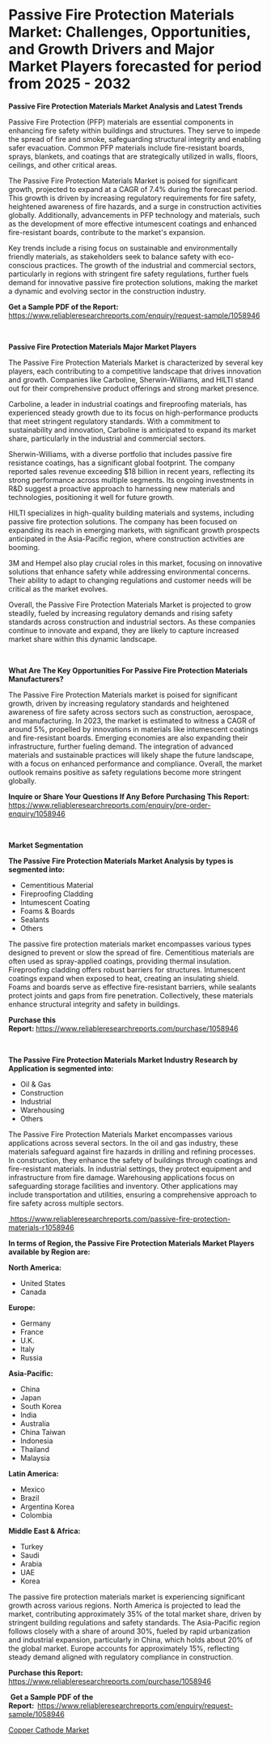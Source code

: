 <p><h1>Passive Fire Protection Materials Market: Challenges, Opportunities, and Growth Drivers and Major Market Players forecasted for period from 2025 - 2032</h1></p><p><strong>Passive Fire Protection Materials Market Analysis and Latest Trends</strong></p>
<p><p>Passive Fire Protection (PFP) materials are essential components in enhancing fire safety within buildings and structures. They serve to impede the spread of fire and smoke, safeguarding structural integrity and enabling safer evacuation. Common PFP materials include fire-resistant boards, sprays, blankets, and coatings that are strategically utilized in walls, floors, ceilings, and other critical areas.</p><p>The Passive Fire Protection Materials Market is poised for significant growth, projected to expand at a CAGR of 7.4% during the forecast period. This growth is driven by increasing regulatory requirements for fire safety, heightened awareness of fire hazards, and a surge in construction activities globally. Additionally, advancements in PFP technology and materials, such as the development of more effective intumescent coatings and enhanced fire-resistant boards, contribute to the market's expansion.</p><p>Key trends include a rising focus on sustainable and environmentally friendly materials, as stakeholders seek to balance safety with eco-conscious practices. The growth of the industrial and commercial sectors, particularly in regions with stringent fire safety regulations, further fuels demand for innovative passive fire protection solutions, making the market a dynamic and evolving sector in the construction industry.</p></p>
<p><strong>Get a Sample PDF of the Report:&nbsp;</strong> <a href="https://www.reliableresearchreports.com/enquiry/request-sample/1058946?utm_campaign=3027&utm_medium=2&utm_source=Github&utm_content=ia&utm_term=01042025&utm_id=passive-fire-protection-materials">https://www.reliableresearchreports.com/enquiry/request-sample/1058946</a></p>
<p>&nbsp;</p>
<p><strong>Passive Fire Protection Materials Major Market Players</strong></p>
<p><p>The Passive Fire Protection Materials Market is characterized by several key players, each contributing to a competitive landscape that drives innovation and growth. Companies like Carboline, Sherwin-Williams, and HILTI stand out for their comprehensive product offerings and strong market presence.</p><p>Carboline, a leader in industrial coatings and fireproofing materials, has experienced steady growth due to its focus on high-performance products that meet stringent regulatory standards. With a commitment to sustainability and innovation, Carboline is anticipated to expand its market share, particularly in the industrial and commercial sectors.</p><p>Sherwin-Williams, with a diverse portfolio that includes passive fire resistance coatings, has a significant global footprint. The company reported sales revenue exceeding $18 billion in recent years, reflecting its strong performance across multiple segments. Its ongoing investments in R&D suggest a proactive approach to harnessing new materials and technologies, positioning it well for future growth.</p><p>HILTI specializes in high-quality building materials and systems, including passive fire protection solutions. The company has been focused on expanding its reach in emerging markets, with significant growth prospects anticipated in the Asia-Pacific region, where construction activities are booming.</p><p>3M and Hempel also play crucial roles in this market, focusing on innovative solutions that enhance safety while addressing environmental concerns. Their ability to adapt to changing regulations and customer needs will be critical as the market evolves.</p><p>Overall, the Passive Fire Protection Materials Market is projected to grow steadily, fueled by increasing regulatory demands and rising safety standards across construction and industrial sectors. As these companies continue to innovate and expand, they are likely to capture increased market share within this dynamic landscape.</p></p>
<p>&nbsp;</p>
<p><strong>What Are The Key Opportunities For Passive Fire Protection Materials Manufacturers?</strong></p>
<p><p>The Passive Fire Protection Materials market is poised for significant growth, driven by increasing regulatory standards and heightened awareness of fire safety across sectors such as construction, aerospace, and manufacturing. In 2023, the market is estimated to witness a CAGR of around 5%, propelled by innovations in materials like intumescent coatings and fire-resistant boards. Emerging economies are also expanding their infrastructure, further fueling demand. The integration of advanced materials and sustainable practices will likely shape the future landscape, with a focus on enhanced performance and compliance. Overall, the market outlook remains positive as safety regulations become more stringent globally.</p></p>
<p><strong>Inquire or Share Your Questions If Any Before Purchasing This Report:</strong> <a href="https://www.reliableresearchreports.com/enquiry/pre-order-enquiry/1058946?utm_campaign=3027&utm_medium=2&utm_source=Github&utm_content=ia&utm_term=01042025&utm_id=passive-fire-protection-materials">https://www.reliableresearchreports.com/enquiry/pre-order-enquiry/1058946</a></p>
<p>&nbsp;</p>
<p><strong>Market Segmentation</strong></p>
<p><strong>The Passive Fire Protection Materials Market Analysis by types is segmented into:</strong></p>
<p><ul><li>Cementitious Material</li><li>Fireproofing Cladding</li><li>Intumescent Coating</li><li>Foams & Boards</li><li>Sealants</li><li>Others</li></ul></p>
<p><p>The passive fire protection materials market encompasses various types designed to prevent or slow the spread of fire. Cementitious materials are often used as spray-applied coatings, providing thermal insulation. Fireproofing cladding offers robust barriers for structures. Intumescent coatings expand when exposed to heat, creating an insulating shield. Foams and boards serve as effective fire-resistant barriers, while sealants protect joints and gaps from fire penetration. Collectively, these materials enhance structural integrity and safety in buildings.</p></p>
<p><strong>Purchase this Report:&nbsp;</strong><a href="https://www.reliableresearchreports.com/purchase/1058946?utm_campaign=3027&utm_medium=2&utm_source=Github&utm_content=ia&utm_term=01042025&utm_id=passive-fire-protection-materials">https://www.reliableresearchreports.com/purchase/1058946</a></p>
<p>&nbsp;</p>
<p><strong>The Passive Fire Protection Materials Market Industry Research by Application is segmented into:</strong></p>
<p><ul><li>Oil & Gas</li><li>Construction</li><li>Industrial</li><li>Warehousing</li><li>Others</li></ul></p>
<p><p>The Passive Fire Protection Materials Market encompasses various applications across several sectors. In the oil and gas industry, these materials safeguard against fire hazards in drilling and refining processes. In construction, they enhance the safety of buildings through coatings and fire-resistant materials. In industrial settings, they protect equipment and infrastructure from fire damage. Warehousing applications focus on safeguarding storage facilities and inventory. Other applications may include transportation and utilities, ensuring a comprehensive approach to fire safety across multiple sectors.</p></p>
<p><a href="https://www.reliableresearchreports.com/passive-fire-protection-materials-r1058946?utm_campaign=3027&utm_medium=2&utm_source=Github&utm_content=ia&utm_term=01042025&utm_id=passive-fire-protection-materials">&nbsp;https://www.reliableresearchreports.com/passive-fire-protection-materials-r1058946</a></p>
<p><strong>In terms of Region, the Passive Fire Protection Materials Market Players available by Region are:</strong></p>
<p>
    <p> <strong> North America: </strong>
        <ul>
            <li>United States</li>
            <li>Canada</li>
        </ul>
        </p> 
    <p> <strong> Europe: </strong>
        <ul>
            <li>Germany</li>
            <li>France</li>
            <li>U.K.</li>
            <li>Italy</li>
            <li>Russia</li>
        </ul>
        </p> 
    <p> <strong> Asia-Pacific: </strong>
        <ul>
            <li>China</li>
            <li>Japan</li>
            <li>South Korea</li>
            <li>India</li>
            <li>Australia</li>
            <li>China Taiwan</li>
            <li>Indonesia</li>
            <li>Thailand</li>
            <li>Malaysia</li>
        </ul>
        </p> 
    <p> <strong> Latin America: </strong>
        <ul>
            <li>Mexico</li>
            <li>Brazil</li>
            <li>Argentina Korea</li>
            <li>Colombia</li>
        </ul>
        </p> 
    <p> <strong> Middle East & Africa: </strong>
        <ul>
            <li>Turkey</li>
            <li>Saudi</li>
            <li>Arabia</li>
            <li>UAE</li>
            <li>Korea</li>
        </ul>
    </p>
    </p>
<p><p>The passive fire protection materials market is experiencing significant growth across various regions. North America is projected to lead the market, contributing approximately 35% of the total market share, driven by stringent building regulations and safety standards. The Asia-Pacific region follows closely with a share of around 30%, fueled by rapid urbanization and industrial expansion, particularly in China, which holds about 20% of the global market. Europe accounts for approximately 15%, reflecting steady demand aligned with regulatory compliance in construction.</p></p>
<p><strong>Purchase this Report: </strong><a href="https://www.reliableresearchreports.com/purchase/1058946?utm_campaign=3027&utm_medium=2&utm_source=Github&utm_content=ia&utm_term=01042025&utm_id=passive-fire-protection-materials">https://www.reliableresearchreports.com/purchase/1058946</a></p>
<p>&nbsp;<strong>Get a Sample PDF of the Report:&nbsp;&nbsp;</strong><a href="https://www.reliableresearchreports.com/enquiry/request-sample/1058946?utm_campaign=3027&utm_medium=2&utm_source=Github&utm_content=ia&utm_term=01042025&utm_id=passive-fire-protection-materials">https://www.reliableresearchreports.com/enquiry/request-sample/1058946</a></p>
<p><strong></strong></p>
<p><p><a href="https://github.com/guleealhani/Market-Research-Report-List-1/blob/main/copper-cathode-market.md?utm_campaign=3027&utm_medium=2&utm_source=Github&utm_content=ia&utm_term=01042025&utm_id=passive-fire-protection-materials">Copper Cathode Market</a></p></p>